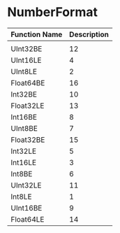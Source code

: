 # NumberFormat

|Function Name| Description|
|:---|:---|
| ||
|UInt32BE |12|
|UInt16LE |4|
|UInt8LE |2|
|Float64BE |16|
|Int32BE |10|
|Float32LE |13|
|Int16BE |8|
|UInt8BE |7|
|Float32BE |15|
|Int32LE |5|
|Int16LE |3|
|Int8BE |6|
|UInt32LE |11|
|Int8LE |1|
|UInt16BE |9|
|Float64LE |14|
